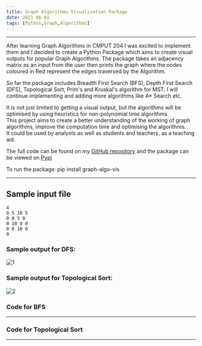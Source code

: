 ```yaml
---
title: Graph Algorithms Visualization Package
date: 2021-06-01
tags: [Python,Graph,Algorithms]
---
```


<hr>
After learning Graph Algorithms in CMPUT 204 I was excited to implement them and I decided to create a Python Package which aims to create visual outputs for popular Graph Algorithms. The package takes an adjacency matrix as an input from the user then prints the graph where the nodes coloured in Red represent the edges traversed by the Algorithm.     
        
        
So far the package includes Breadth First Search (BFS), Depth First Search (DFS), Topological Sort, Prim's and Kruskal's algorithm for MST. I will continue implementing and adding more algorithms like A* Search etc.  

    
    
It is not just limited to getting a visual output, but the algorithms will be optimised by using heuristics for non-polynomial time algorithms.   
This project aims to create a better understanding of the working of graph algorithms, improve the computation time and optimising the algorithms.  
It could be used by analysts as well as students and teachers, as a teaching aid.

The full code can be found on my [GitHub repository](https://github.com/Akarsh654/Graph-Algorithms-Package) and the package can be viewed on [Pypi](https://pypi.org/project/graph-algo-vis/0.2/#description)    

To run the package: pip install graph-algo-vis    
<hr>

## Sample input file   

```
4
0 5 10 5
0 0 5 0
0 10 0 0
0 0 10 0
0

```    

### Sample output for DFS:   
![1](https://i.ibb.co/mXPTWQK/DFS-Result.png)   

### Sample output for Topological Sort:  
![2](https://i.ibb.co/Rz4qPMv/Graph-after-Topological-Sort.png)      

### Code for BFS  
<script src="https://gist.github.com/Akarsh654/7a2f08f2d039803c443af24f8fbfcd41.js"></script>
<hr>   

### Code for Topological Sort  
<script src="https://gist.github.com/Akarsh654/d31d1f4787df711aed59d320ba1ded77.js"></script>
<hr>  
